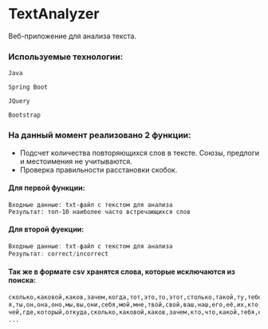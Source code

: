 # TextAnalyzer
Веб-приложение для анализа текста.

### Используемые технологии:
```Java```

```Spring Boot```

```JQuery```

```Bootstrap```

### На данный момент реализовано 2 функции:
+ Подсчет количества повторяющихся слов в тексте. 
  Союзы, предлоги и местоимения не учитываются.
+ Проверка правильности расстановки скобок.

#### Для первой функции:

```csv
Входные данные: txt-файл с текстом для анализа
Результат: топ-10 наиболее часто встречающихся слов
```
#### Для второй фуекции:

```java
Входные данные: txt-файл с текстом для анализа
Результат: correct/incorrect
```

#### Так же в формате csv хранятся слова, которые исключаются из поиска:

```xml
сколько,каковой,каков,зачем,когда,тот,это,то,этот,столько,такой,ту,тебе,тут,так,таков,сей,всякий,
я,ты,он,она,оно,мы,вы,они,себя,мой,мне,твой,свой,ваш,наш,его,её,их,кто,что,какой,
чей,где,который,откуда,сколько,каковой,каков,зачем,кто,что,какой,тебя,который,чей,
...
```
